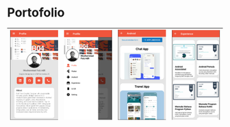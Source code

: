 # Portofolio

| <img src="/images4/ss1.png"/> | <img src="/images4/ss2.png"/> | <img src="/images4/ss3.png"/> | <img src="/images4/ss4.png"/>
| :--: | :--: | :--: | :--: |
